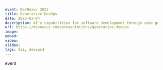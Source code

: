 ```yaml
---
event: DevNexus 2025
title: Generative DevOps
date: 2025-03-04
description: AI’s capabilities for software development through code generation have become well known, with 81% of devs reporting using a coding assistant. However, this shift in the way developers write software has implications across the software development lifecycle. This talk highlights the importance of leveraging AI across all of your DevOps process – not just code. We’ll look at some exciting new use cases for testing, monitoring and observability, and continuous deployments, as well as strategies for ensuring a successful approach to integrating AI into DevOps on your team.
url: https://devnexus.com/presentations/generative-devops
image: 
embed: 
video: 
slides: 
tags: [ai, devops]
---
```

event